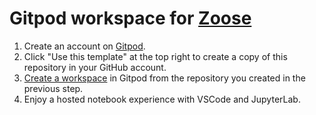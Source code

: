 # Gitpod workspace for [Zoose](https://github.com/ianhellstrom/zoose)

1. Create an account on [Gitpod](https://gitpod.io).
1. Click "Use this template" at the top right to create a copy of this repository in your GitHub account.
1. [Create a workspace](https://www.gitpod.io/docs/introduction/getting-started#start-your-first-workspace) in Gitpod from the repository you created in the previous step.
1. Enjoy a hosted notebook experience with VSCode and JupyterLab.
